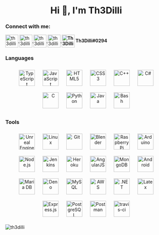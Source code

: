 <h1 align="center">Hi 👋, I'm Th3Dilli</h1>

<h3 align="left">Connect with me:</h3>
<p align="left">
  <a href="https://gitlab.com/th3dilli" target="blank" >
    <img align="center"
      src="https://www.vectorlogo.zone/logos/gitlab/gitlab-tile.svg"
      alt="th3dilli" height="40" width="40" />
  </a>
  <a href="https://twitter.com/th3dilli" target="blank">
    <img align="center"
      src="https://www.vectorlogo.zone/logos/twitter/twitter-tile.svg"
      alt="th3dilli" height="40" width="40" />
  </a>
  <a href="https://stackoverflow.com/users/th3dilli" target="blank" >
    <img align="center"
      src="https://www.vectorlogo.zone/logos/stackoverflow/stackoverflow-tile.svg"
      alt="th3dilli" height="40" width="40" />
  </a>
  <a href="https://www.youtube.com/c/th3dilli" target="blank" >
    <img align="center"
        src="https://www.vectorlogo.zone/logos/youtube/youtube-tile.svg"
        alt="th3dilli" height="40" width="40" />
  </a>
  <b>
  <img align="center" 
    src="https://www.vectorlogo.zone/logos/discordapp/discordapp-tile.svg"
    alt="Th3Dilli#0294" height="40" width="40" />
    Th3Dilli#0294
  </b>
</p>

### Languages

<div align="center">  
<img style="margin: 10px" src="https://profilinator.rishav.dev/skills-assets/typescript-original.svg" alt="TypeScript" height="50" />  
<img style="margin: 10px" src="https://profilinator.rishav.dev/skills-assets/javascript-original.svg" alt="JavaScript" height="50" />  
<img style="margin: 10px" src="https://profilinator.rishav.dev/skills-assets/html5-original-wordmark.svg" alt="HTML5" height="50" />  
<img style="margin: 10px" src="https://profilinator.rishav.dev/skills-assets/css3-original-wordmark.svg" alt="CSS3" height="50" />  
<img style="margin: 10px" src="https://profilinator.rishav.dev/skills-assets/cplusplus-original.svg" alt="C++" height="50" />  
<img style="margin: 10px" src="https://profilinator.rishav.dev/skills-assets/csharp-original.svg" alt="C#" height="50" />  
<img style="margin: 10px" src="https://profilinator.rishav.dev/skills-assets/c-original.svg" alt="C" height="50" />  
<img style="margin: 10px" src="https://profilinator.rishav.dev/skills-assets/python-original.svg" alt="Python" height="50" />  
<img style="margin: 10px" src="https://profilinator.rishav.dev/skills-assets/java-original-wordmark.svg" alt="Java" height="50" />  
<img style="margin: 10px" src="https://profilinator.rishav.dev/skills-assets/gnu_bash-icon.svg" alt="Bash" height="50" />  
</div>

### Tools

<div align="center">  
<img style="margin: 10px" src="https://raw.githubusercontent.com/kenangundogan/fontisto/036b7eca71aab1bef8e6a0518f7329f13ed62f6b/icons/svg/brand/unreal-engine.svg" alt="Unreal Engine" height="50" />  
<img style="margin: 10px" src="https://profilinator.rishav.dev/skills-assets/linux-original.svg" alt="Linux" height="50" />  
<img style="margin: 10px" src="https://profilinator.rishav.dev/skills-assets/git-scm-icon.svg" alt="Git" height="50" />  
<img style="margin: 10px" src="https://profilinator.rishav.dev/skills-assets/blender_community_badge_white.svg" alt="Blender" height="50" />  
<img style="margin: 10px" src="https://profilinator.rishav.dev/skills-assets/raspberrypi.png" alt="Raspberry Pi" height="50" />  
<img style="margin: 10px" src="https://profilinator.rishav.dev/skills-assets/arduino.png" alt="Arduino" height="50" />  
<img style="margin: 10px" src="https://profilinator.rishav.dev/skills-assets/nodejs-original-wordmark.svg" alt="Node.js" height="50" />  
<img style="margin: 10px" src="https://profilinator.rishav.dev/skills-assets/jenkins-icon.svg" alt="Jenkins" height="50" />  
<img style="margin: 10px" src="https://www.vectorlogo.zone/logos/heroku/heroku-icon.svg" alt="Heroku" height="50" />  
<img style="margin: 10px" src="https://profilinator.rishav.dev/skills-assets/angularjs-original.svg" alt="AngularJS" height="50" />  
<img style="margin: 10px" src="https://profilinator.rishav.dev/skills-assets/mongodb-original-wordmark.svg" alt="MongoDB" height="50" />  
<img style="margin: 10px" src="https://profilinator.rishav.dev/skills-assets/android-original-wordmark.svg" alt="Android" height="50" />  
<img style="margin: 10px" src="https://profilinator.rishav.dev/skills-assets/mariadb.png" alt="Maria DB" height="50" />  
<img style="margin: 10px" src="https://profilinator.rishav.dev/skills-assets/deno.svg" alt="Deno" height="50" />  
<img style="margin: 10px" src="https://profilinator.rishav.dev/skills-assets/mysql-original-wordmark.svg" alt="MySQL" height="50" />  
<img style="margin: 10px" src="https://profilinator.rishav.dev/skills-assets/amazonwebservices-original-wordmark.svg" alt="AWS" height="50" />  
<img style="margin: 10px" src="https://profilinator.rishav.dev/skills-assets/dot-net-original-wordmark.svg" alt=".NET" height="50" />  
<img style="margin: 10px" src="https://profilinator.rishav.dev/skills-assets/latex.png" alt="Latex" height="50" />  
<img style="margin: 10px" src="https://profilinator.rishav.dev/skills-assets/express-original-wordmark.svg" alt="Express.js" height="50" />  
<img style="margin: 10px" src="https://profilinator.rishav.dev/skills-assets/postgresql-original-wordmark.svg" alt="PostgreSQL" height="50" />  
<img style="margin: 10px" src="https://www.vectorlogo.zone/logos/getpostman/getpostman-icon.svg" alt="Postman" height="50" />  
<img style="margin: 10px" src="https://www.vectorlogo.zone/logos/travis-ci/travis-ci-icon.svg" alt="travis-ci" height="50" />  
</div>

<p align="left">
  <img
    src="https://komarev.com/ghpvc/?username=th3dilli&label=Profile%20views&color=0e75b6&style=flat"
    alt="th3dilli"
  />
</p>
